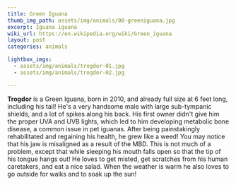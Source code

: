 ```yaml
---
title: Green Iguana
thumb_img_path: assets/img/animals/00-greeniguana.jpg
excerpt: Iguana iguana
wiki_url: https://en.wikipedia.org/wiki/Green_iguana
layout: post
categories: animals

lightbox_imgs:
  - assets/img/animals/trogdor-01.jpg
  - assets/img/animals/trogdor-02.jpg

---
```


**Trogdor** is a Green Iguana, born in 2010, and already full size at 6 feet long, including his
tail! He's a very handsome male with large sub-tympanic shields, and a lot of spikes along
his back. His first owner didn't give him the proper UVA and UVB lights, which led to him
developing metabolic bone disease, a common issue in pet iguanas. After being painstakingly
rehabilitated and regaining his health, he grew like a weed! You may notice that his jaw is
misaligned as a result of the MBD. This is not much of a problem, except that while sleeping
his mouth falls open so that the tip of his tongue hangs out! He loves to get misted, get
scratches from his human caretakers, and eat a nice salad. When the weather is warm he also
loves to go outside for walks and to soak up the sun!